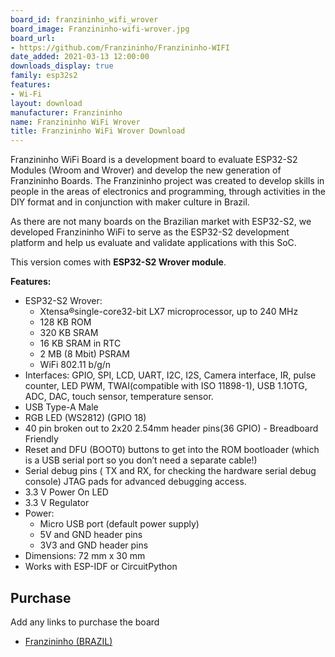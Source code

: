 ```yaml
---
board_id: franzininho_wifi_wrover
board_image: Franzininho-wifi-wrover.jpg
board_url:
- https://github.com/Franzininho/Franzininho-WIFI
date_added: 2021-03-13 12:00:00
downloads_display: true
family: esp32s2
features:
- Wi-Fi
layout: download
manufacturer: Franzininho
name: Franzininho WiFi Wrover
title: Franzininho WiFi Wrover Download
---
```


Franzininho WiFi Board is a development board to evaluate ESP32-S2 Modules (Wroom and Wrover) and develop the new generation of Franzininho Boards. The Franzininho project was created to develop skills in people in the areas of electronics and programming, through activities in the DIY format and in conjunction with maker culture in Brazil.

As there are not many boards on the Brazilian market with ESP32-S2, we developed Franzininho WiFi to serve as the ESP32-S2 development platform and help us evaluate and validate applications with this SoC.

This version comes with **ESP32-S2 Wrover module**.

**Features:**

- ESP32-S2 Wrover:
  - Xtensa®single-core32-bit LX7 microprocessor, up to 240 MHz
  - 128 KB ROM
  - 320 KB SRAM
  - 16 KB SRAM in RTC
  - 2 MB (8 Mbit) PSRAM
  - WiFi 802.11 b/g/n
- Interfaces: GPIO, SPI, LCD, UART, I2C, I2S, Camera interface, IR, pulse counter, LED PWM, TWAI(compatible with ISO 11898-1), USB 1.1OTG, ADC, DAC, touch sensor, temperature sensor.
- USB Type-A Male
- RGB LED (WS2812) (GPIO 18)
- 40 pin broken out to 2x20 2.54mm header pins(36 GPIO) - Breadboard Friendly
- Reset and DFU (BOOT0) buttons to get into the ROM bootloader (which is a USB serial port so you don’t need a separate cable!)
- Serial debug pins ( TX and RX, for checking the hardware serial debug console)
JTAG pads for advanced debugging access.
- 3.3 V Power On LED
- 3.3 V Regulator
- Power:
  - Micro USB port (default power supply)
  - 5V and GND header pins
  - 3V3 and GND header pins
- Dimensions: 72 mm x 30 mm
- Works with ESP-IDF or CircuitPython




## Purchase
Add any links to purchase the board
* [Franzininho (BRAZIL)](https://franzininho.com.br/)
